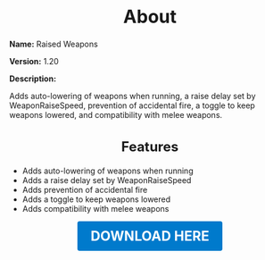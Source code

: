 <h1 style="text-align:center; font-size:2rem; font-weight:bold;">About</h1>

**Name:**
Raised Weapons

**Version:**
1.20

**Description:**

Adds auto-lowering of weapons when running, a raise delay set by WeaponRaiseSpeed, prevention of accidental fire, a toggle to keep weapons lowered, and compatibility with melee weapons.

<h2 style="text-align:center; font-size:1.5rem; font-weight:bold;">Features</h2>

- Adds auto-lowering of weapons when running
- Adds a raise delay set by WeaponRaiseSpeed
- Adds prevention of accidental fire
- Adds a toggle to keep weapons lowered
- Adds compatibility with melee weapons





<p align="center"><a href="https://github.com/LiliaFramework/Modules/raw/refs/heads/gh-pages/raisedweapons.zip" style="display:inline-block;padding:12px 24px;font-size:1.5rem;font-weight:bold;text-decoration:none;color:#fff;background-color:var(--md-primary-fg-color,#007acc);border-radius:4px;">DOWNLOAD HERE</a></p>